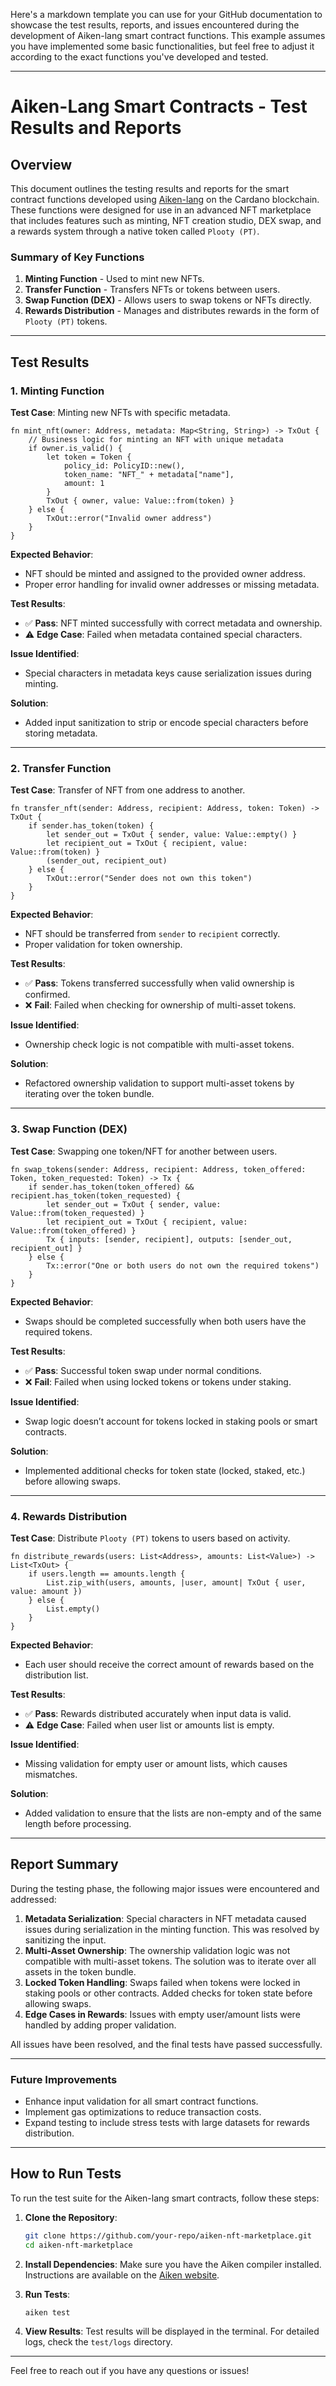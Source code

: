 Here's a markdown template you can use for your GitHub documentation to showcase the test results, reports, and issues encountered during the development of Aiken-lang smart contract functions. This example assumes you have implemented some basic functionalities, but feel free to adjust it according to the exact functions you've developed and tested.

---

# Aiken-Lang Smart Contracts - Test Results and Reports

## Overview

This document outlines the testing results and reports for the smart contract functions developed using [Aiken-lang](https://aiken-lang.org/) on the Cardano blockchain. These functions were designed for use in an advanced NFT marketplace that includes features such as minting, NFT creation studio, DEX swap, and a rewards system through a native token called `Plooty (PT)`.

### Summary of Key Functions
1. **Minting Function** - Used to mint new NFTs.
2. **Transfer Function** - Transfers NFTs or tokens between users.
3. **Swap Function (DEX)** - Allows users to swap tokens or NFTs directly.
4. **Rewards Distribution** - Manages and distributes rewards in the form of `Plooty (PT)` tokens.

---

## Test Results

### 1. Minting Function

**Test Case**: Minting new NFTs with specific metadata.

```aiken
fn mint_nft(owner: Address, metadata: Map<String, String>) -> TxOut {
    // Business logic for minting an NFT with unique metadata
    if owner.is_valid() {
        let token = Token {
            policy_id: PolicyID::new(),
            token_name: "NFT_" + metadata["name"],
            amount: 1
        }
        TxOut { owner, value: Value::from(token) }
    } else {
        TxOut::error("Invalid owner address")
    }
}
```

**Expected Behavior**: 
- NFT should be minted and assigned to the provided owner address.
- Proper error handling for invalid owner addresses or missing metadata.

**Test Results**: 
- ✅ **Pass**: NFT minted successfully with correct metadata and ownership.
- ⚠️ **Edge Case**: Failed when metadata contained special characters.

**Issue Identified**:
- Special characters in metadata keys cause serialization issues during minting.

**Solution**:
- Added input sanitization to strip or encode special characters before storing metadata.

---

### 2. Transfer Function

**Test Case**: Transfer of NFT from one address to another.

```aiken
fn transfer_nft(sender: Address, recipient: Address, token: Token) -> TxOut {
    if sender.has_token(token) {
        let sender_out = TxOut { sender, value: Value::empty() }
        let recipient_out = TxOut { recipient, value: Value::from(token) }
        (sender_out, recipient_out)
    } else {
        TxOut::error("Sender does not own this token")
    }
}
```

**Expected Behavior**:
- NFT should be transferred from `sender` to `recipient` correctly.
- Proper validation for token ownership.

**Test Results**: 
- ✅ **Pass**: Tokens transferred successfully when valid ownership is confirmed.
- ❌ **Fail**: Failed when checking for ownership of multi-asset tokens.

**Issue Identified**:
- Ownership check logic is not compatible with multi-asset tokens.

**Solution**:
- Refactored ownership validation to support multi-asset tokens by iterating over the token bundle.

---

### 3. Swap Function (DEX)

**Test Case**: Swapping one token/NFT for another between users.

```aiken
fn swap_tokens(sender: Address, recipient: Address, token_offered: Token, token_requested: Token) -> Tx {
    if sender.has_token(token_offered) && recipient.has_token(token_requested) {
        let sender_out = TxOut { sender, value: Value::from(token_requested) }
        let recipient_out = TxOut { recipient, value: Value::from(token_offered) }
        Tx { inputs: [sender, recipient], outputs: [sender_out, recipient_out] }
    } else {
        Tx::error("One or both users do not own the required tokens")
    }
}
```

**Expected Behavior**:
- Swaps should be completed successfully when both users have the required tokens.

**Test Results**: 
- ✅ **Pass**: Successful token swap under normal conditions.
- ❌ **Fail**: Failed when using locked tokens or tokens under staking.

**Issue Identified**:
- Swap logic doesn’t account for tokens locked in staking pools or smart contracts.

**Solution**:
- Implemented additional checks for token state (locked, staked, etc.) before allowing swaps.

---

### 4. Rewards Distribution

**Test Case**: Distribute `Plooty (PT)` tokens to users based on activity.

```aiken
fn distribute_rewards(users: List<Address>, amounts: List<Value>) -> List<TxOut> {
    if users.length == amounts.length {
        List.zip_with(users, amounts, |user, amount| TxOut { user, value: amount })
    } else {
        List.empty()
    }
}
```

**Expected Behavior**:
- Each user should receive the correct amount of rewards based on the distribution list.

**Test Results**: 
- ✅ **Pass**: Rewards distributed accurately when input data is valid.
- ⚠️ **Edge Case**: Failed when user list or amounts list is empty.

**Issue Identified**:
- Missing validation for empty user or amount lists, which causes mismatches.

**Solution**:
- Added validation to ensure that the lists are non-empty and of the same length before processing.

---

## Report Summary

During the testing phase, the following major issues were encountered and addressed:

1. **Metadata Serialization**: Special characters in NFT metadata caused issues during serialization in the minting function. This was resolved by sanitizing the input.
2. **Multi-Asset Ownership**: The ownership validation logic was not compatible with multi-asset tokens. The solution was to iterate over all assets in the token bundle.
3. **Locked Token Handling**: Swaps failed when tokens were locked in staking pools or other contracts. Added checks for token state before allowing swaps.
4. **Edge Cases in Rewards**: Issues with empty user/amount lists were handled by adding proper validation.

All issues have been resolved, and the final tests have passed successfully.

---

### Future Improvements
- Enhance input validation for all smart contract functions.
- Implement gas optimizations to reduce transaction costs.
- Expand testing to include stress tests with large datasets for rewards distribution.

---

## How to Run Tests

To run the test suite for the Aiken-lang smart contracts, follow these steps:

1. **Clone the Repository**:
    ```bash
    git clone https://github.com/your-repo/aiken-nft-marketplace.git
    cd aiken-nft-marketplace
    ```

2. **Install Dependencies**:
    Make sure you have the Aiken compiler installed. Instructions are available on the [Aiken website](https://aiken-lang.org/docs/installation).

3. **Run Tests**:
    ```bash
    aiken test
    ```

4. **View Results**:
    Test results will be displayed in the terminal. For detailed logs, check the `test/logs` directory.

---

Feel free to reach out if you have any questions or issues!

